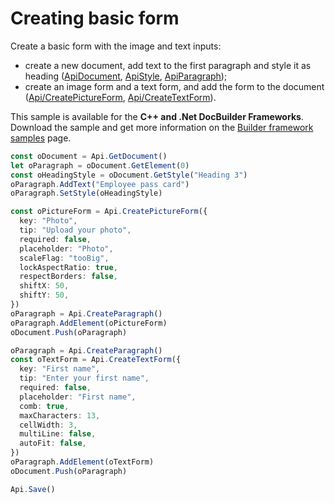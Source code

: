 # Creating basic form

Create a basic form with the image and text inputs:

- create a new document, add text to the first paragraph and style it as heading ([ApiDocument](../../../docs/office-api/usage-api/text-document-api/ApiDocument/ApiDocument.md), [ApiStyle](../../../docs/office-api/usage-api/text-document-api/ApiStyle/ApiStyle.md), [ApiParagraph](../../../docs/office-api/usage-api/text-document-api/ApiParagraph/ApiParagraph.md));
- create an image form and a text form, and add the form to the document ([Api/CreatePictureForm](../../../docs/office-api/usage-api/form-api/Api/Methods/CreatePictureForm.md), [Api/CreateTextForm](../../../docs/office-api/usage-api/form-api/Api/Methods/CreateTextForm.md)).

This sample is available for the **C++ and .Net DocBuilder Frameworks**.
Download the sample and get more information on the [Builder framework samples](../../builder-framework-samples/builder-framework-samples.md) page.

```ts document-builder={"documentType": "pdf", "editorConfig": {"customization": {"zoom": 60}}}
const oDocument = Api.GetDocument()
let oParagraph = oDocument.GetElement(0)
const oHeadingStyle = oDocument.GetStyle("Heading 3")
oParagraph.AddText("Employee pass card")
oParagraph.SetStyle(oHeadingStyle)

const oPictureForm = Api.CreatePictureForm({
  key: "Photo",
  tip: "Upload your photo",
  required: false,
  placeholder: "Photo",
  scaleFlag: "tooBig",
  lockAspectRatio: true,
  respectBorders: false,
  shiftX: 50,
  shiftY: 50,
})
oParagraph = Api.CreateParagraph()
oParagraph.AddElement(oPictureForm)
oDocument.Push(oParagraph)

oParagraph = Api.CreateParagraph()
const oTextForm = Api.CreateTextForm({
  key: "First name",
  tip: "Enter your first name",
  required: false,
  placeholder: "First name",
  comb: true,
  maxCharacters: 13,
  cellWidth: 3,
  multiLine: false,
  autoFit: false,
})
oParagraph.AddElement(oTextForm)
oDocument.Push(oParagraph)

Api.Save()
```
